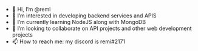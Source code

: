 - 👋 Hi, I’m @remi
- 👀 I’m interested in developing backend services and APIS
- 🌱 I’m currently learning NodeJS along with MongoDB
- 💞️ I’m looking to collaborate on API projects and other web development projects
- 📫 How to reach me: my discord is remi#2171

<!---
remipyke/remipyke is a ✨ special ✨ repository because its `README.md` (this file) appears on your GitHub profile.
You can click the Preview link to take a look at your changes.
--->
